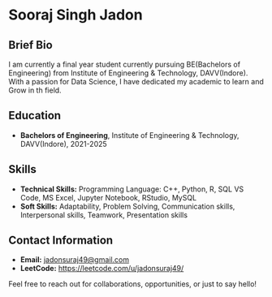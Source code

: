 # Sooraj Singh Jadon

## Brief Bio

I am currently a final year student currently pursuing BE(Bachelors of Engineering) from Institute of Engineering & Technology, DAVV(Indore). With a passion for Data Science, I have dedicated my academic to learn and Grow in th field.

## Education

- **Bachelors of Engineering**, Institute of Engineering & Technology, DAVV(Indore), 2021-2025

## Skills

- **Technical Skills:** Programming Language: C++, Python, R, SQL 
                        VS Code, MS Excel, Jupyter Notebook, RStudio, MySQL
- **Soft Skills:** Adaptability, Problem Solving, Communication skills, Interpersonal skills, Teamwork, 
                              Presentation skills
## Contact Information

- **Email:** jadonsuraj49@gmail.com
- **LeetCode:** https://leetcode.com/u/jadonsuraj49/

Feel free to reach out for collaborations, opportunities, or just to say hello!
